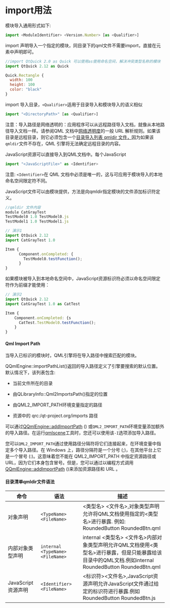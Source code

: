 # import用法

模块导入通用形式如下:

```JavaScript
import <ModuleIdentifier> <Version.Number> [as <Qualifier>]
```


import 声明导入一个指定的模块，同目录下的qml文件不需要import，直接在元素中声明即可。

```JavaScript
//import QtQuick 2.0 as Quick 可以使用as使用命名空间，解决冲突类型名称的模块
import QtQuick 2.12 as Quick

Quick.Rectangle {
  width: 100
  height: 100
  color: "black"
}
```


import 导入目录，`<Qualifier>`适用于目录导入和模块导入的语义相似

```JavaScript
import "<DirectoryPath>" [as <Qualifier>]
```


注意：导入路径是网络透明的：应用程序可以从远程路径导入文档，就像从本地路径导入文档一样。请参阅QML 文档中[网络透明度](https://doc.qt.io/qt-5/qtqml-documents-networktransparency.html)的一般 URL 解析规则。如果该目录是远程目录，则它必须包含一个[目录导入列表 qmldir 文件，](https://doc.qt.io/qt-5/qtqml-syntax-directoryimports.html#directory-listing-qmldir-files)因为如果该`qmldir`文件不存在，QML 引擎将无法确定远程目录的内容。


JavaScript资源可以直接导入到QML文档中。每个JavaScript

```JavaScript
import "<JavaScriptFile>" as <Identifier>
```


注意: `<Identifier>`在 QML 文档中必须是唯一的，这与可应用于模块导入的本地命名空间限定符不同。

JavaScript文件可以由模块提供，方法是向qmldir指定模块的文件添加标识符定义。

```JavaScript
//qmldir 文件内容
module CatGrayTest
TestModel0 1.0 TestModel0.js
TestModel1 1.0 TestModel1.js
```


```JavaScript
// 演示1
import QtQuick 2.12
import CatGrayTest 1.0

Item {
      Component.onCompleted: {
        TestModel0.testFunction();
      }
}
```


如果模块被导入到本地命名空间中，JavaScript资源标识符必须以命名空间限定符作为前缀才能使用：

```JavaScript
// 演示2
import QtQuick 2.12
import CatGrayTest 1.0 as CatTest

Item {
    Component.onCompleted: {s
      CatTest.TestModel0.testFunction();
    }
}
```



#### Qml Import Path

当导入已标识的模块时，QML引擎将在导入路径中搜索匹配的模块。 

QQmlEngine::importPathList()返回的导入路径定义了引擎要搜索的默认位置。默认情况下，该列表包含:

- 当前文件所在的目录

- 由QLibraryInfo::Qml2ImportsPath()指定的位置

- 由QML2_IMPORT_PATH环境变量指定的路径

- 资源中的 qrc:/qt-project.org/imports 路径

可以通过[QQmlEngine::addImportPath](https://doc.qt.io/qt-5/qqmlengine.html#addImportPath) () 或`QML2_IMPORT_PATH`环境变量添加额外的导入路径。在运行[qmlscene](https://doc.qt.io/qt-5/qtquick-qmlscene.html)工具时，您还可以使用该`-I`选项添加导入路径。


您可以`QML2_IMPORT_PATH`通过使用路径分隔符将它们连接起来，在环境变量中指定多个导入路径。在 Windows 上，路径分隔符是一个分号 (;)，在其他平台上它是一个冒号 (:)。这意味着您不能在 QML2_IMPORT_PATH 中指定资源路径或 URL，因为它们本身包含冒号。但是，您可以通过以编程方式调用[QQmlEngine::addImportPath](https://doc.qt.io/qt-5/qqmlengine.html#addImportPath) ()来添加资源路径和 URL 。


#### 目录清单qmldir文件语法


|命令|语法|描述|
|---|---|---|
|对象声明|`<TypeName> <FileName>`|<类型名> <文件名>,对象类型声明允许将QML文档使用指定的<类型名>进行暴露. 例如: RoundedButton RoundedBtn.qml|
|内部对象类型声明|`internal <TypeName>   <FileName>`|internal <类型名> <文件名>内部对象类型声明允许QML文档使用<类型名>进行暴露，但是只能暴露给该目录中的QML文档.例如internal RoundedButton RoundedBtn.qml|
|JavaScript资源声明|`<Identifier> <FileName>`|<标识符><文件名>,JavaScript资源声明允许JavaScript文件通过给定的标识符进行暴露.例如RoundedButton RoundedBtn.js|





